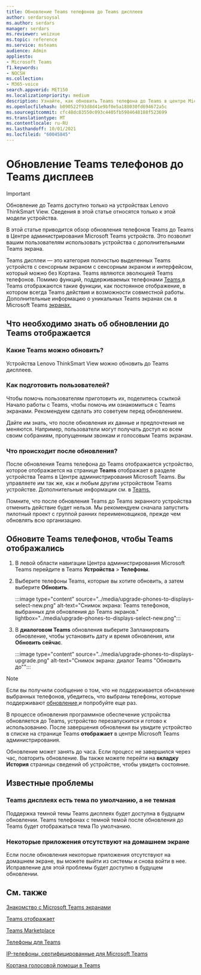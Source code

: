 ```yaml
---
title: Обновление Teams телефонов до Teams дисплеев
author: serdarsoysal
ms.author: serdars
manager: serdars
ms.reviewer: weizxue
ms.topic: reference
ms.service: msteams
audience: Admin
appliesto:
- Microsoft Teams
f1.keywords:
- NOCSH
ms.collection:
- M365-voice
search.appverid: MET150
ms.localizationpriority: medium
description: Узнайте, как обновить Teams телефона до Teams в центре Microsoft Teams администрирования.
ms.openlocfilehash: b090522f93d8d41e9bf0e5a188030fd694672a5c
ms.sourcegitcommit: cfc48dc03550c093c4405fb5984648188f523699
ms.translationtype: MT
ms.contentlocale: ru-RU
ms.lasthandoff: 10/01/2021
ms.locfileid: "60045845"
---
```

# <a name="upgrade-teams-phones-to-teams-displays"></a>Обновление Teams телефонов до Teams дисплеев

> [!IMPORTANT]
> Обновление до Teams доступно только на устройствах Lenovo ThinkSmart View. Сведения в этой статье относятся только к этой модели устройства.  

В этой статье приводится обзор обновления телефонов Teams до Teams в Центре администрирования Microsoft Teams устройств. Это позволит вашим пользователям использовать устройства с дополнительными Teams экрана.

Teams дисплеи — это категория полностью выделенных Teams устройств с сенсорным экраном с сенсорным экраном и интерфейсом, который можно без Кортана. Teams являются эволюцией Teams телефонов. Помимо функций, поддерживаемых телефонами [Teams,](phones-for-teams.md#features-supported-by-teams-phones)в Teams отображаются такие функции, как постоянное отображение, в котором всегда Teams действия и возможности совместной работы. Дополнительные информацию о уникальных Teams экранах см. в Microsoft Teams [экранах.](teams-displays.md)

## <a name="what-you-need-to-know-about-upgrading-to-teams-displays"></a>Что необходимо знать об обновлении до Teams отображается

### <a name="which-teams-phones-can-be-upgraded"></a>Какие Teams можно обновить?

Устройства Lenovo ThinkSmart View можно обновить до Teams дисплеев.

### <a name="how-can-i-prepare-users"></a>Как подготовить пользователей?

Чтобы помочь пользователям приготовить их, поделитесь ссылкой Начало работы с Teams, чтобы помочь им ознакомиться с Teams экранами. [](https://support.microsoft.com/office/get-started-with-teams-displays-ff299825-7f13-4528-96c2-1d3437e6d4e6) Рекомендуем сделать это советуем перед обновлением.

Дайте им знать, что после обновления их данные и предпочтения не меняются. Например, пользователи могут получать доступ ко всем своим собраниям, пропущенным звонкам и голосовым Teams экранам. 

### <a name="what-happens-after-the-upgrade"></a>Что происходит после обновления?

После обновления Teams телефона до Teams отображается устройство, которое отображается на странице **Teams** отображает в разделе  устройства Teams в Центре администрирования Microsoft Teams. Вы управляете им так же, как и любым другим устройством Teams устройстве. Дополнительные информации см. в [Teams.](device-management.md)

Помните, что после обновления Teams до Teams экранного устройства отменить действие будет нельзя. Мы рекомендуем сначала запустить пилотный проект с группой ранних переименовщиков, прежде чем обновлять всю организацию. 

## <a name="upgrade-your-teams-phones-to-teams-displays"></a>Обновите Teams телефонов, чтобы Teams отображались

1. В левой области навигации Центра администрирования Microsoft Teams перейдите в Teams **Устройства**  >  **Телефоны**.
2. Выберите телефоны Teams, которые вы хотите обновить, а затем выберите **Обновить**.

    :::image type="content" source="../media/upgrade-phones-to-displays-select-new.png" alt-text="Снимок экрана: Teams телефонов, выбранных для обновления до Teams экранов." lightbox="../media/upgrade-phones-to-displays-select-new.png":::

3. В **диалоговом Teams** обновления выберите  Запланировать обновление, чтобы установить дату и время обновления, или **Обновить сейчас**.

    :::image type="content" source="../media/upgrade-phones-to-displays-upgrade.png" alt-text="Снимок экрана: диалог Teams "Обновить до"":::

> [!NOTE]
> Если вы получили сообщение о том, что не поддерживается обновление выбранных телефонов, убедитесь, что выбраны телефоны, которые поддерживают [обновление,](#which-teams-phones-can-be-upgraded)и попробуйте еще раз.

В процессе обновления программное обеспечение устройства обновляется до Teams, устройство перезапускится и готово к использованию. После завершения обновления вы увидите устройство в списке на странице Teams **отображает** в центре Microsoft Teams администрирования.

Обновление может занять до часа. Если процесс не завершился через час, повторить обновление. Вы также можете перейти на **вкладку История** страницы сведений об устройстве, чтобы увидеть состояние.

## <a name="known-issues"></a>Известные проблемы

### <a name="teams-displays-have-the-default-theme-instead-of-the-dark-theme"></a>Teams дисплеях есть тема по умолчанию, а не темная

Поддержка темной темы Teams дисплеях будет доступна в будущем обновлении. Teams телефонах с темной темой после обновления до Teams будет отображаться тема По умолчанию.

### <a name="some-apps-are-missing-from-the-home-screen"></a>Некоторые приложения отсутствуют на домашнем экране

Если после обновления некоторые приложения отсутствуют на домашнем экране, вы можете выйти из системы и снова войти в нее. Исправление для этой проблемы будет доступно в будущем обновлении.

## <a name="see-also"></a>См. также

[Знакомство с Microsoft Teams экранами](https://techcommunity.microsoft.com/t5/microsoft-teams-blog/introducing-microsoft-teams-displays/ba-p/1505437)

[Teams отображает](teams-displays.md)

[Teams Marketplace](https://office.com/teamsdevices)

[Телефоны для Teams](phones-for-teams.md)

[IP-телефоны, сертифицированные для Microsoft Teams](teams-ip-phones.md)

[Кортана голосовой помощи в Teams](../cortana-in-teams.md)
